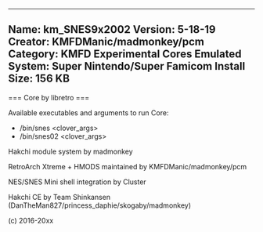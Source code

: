 -----------------------
Name: km_SNES9x2002
Version: 5-18-19
Creator: KMFDManic/madmonkey/pcm
Category: KMFD Experimental Cores
Emulated System: Super Nintendo/Super Famicom
Install Size: 156 KB
-----------------------
=== Core by libretro ===

Available executables and arguments to run Core:
- /bin/snes <rom> <clover_args>
- /bin/snes02 <rom> <clover_args>

Hakchi module system by madmonkey

RetroArch Xtreme + HMODS maintained by KMFDManic/madmonkey/pcm

NES/SNES Mini shell integration by Cluster

Hakchi CE by Team Shinkansen (DanTheMan827/princess_daphie/skogaby/madmonkey)

(c) 2016-20xx
